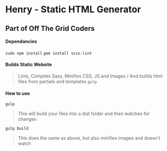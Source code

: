 # Henry - Static HTML Generator

## Part of Off The Grid Coders

#### Dependancies
`sudo npm install`
`gem install scss-lint`

#### Builds Static Website
>Lints, Compiles Sass, Minifies CSS, JS and Images / And builds html files from partials and templates
`gulp`

#### How to use
`gulp`
>This will build your files into a dist folder and then watches for changes

`gulp build`
>This does the same as above, but also minifies images and doesn't watch